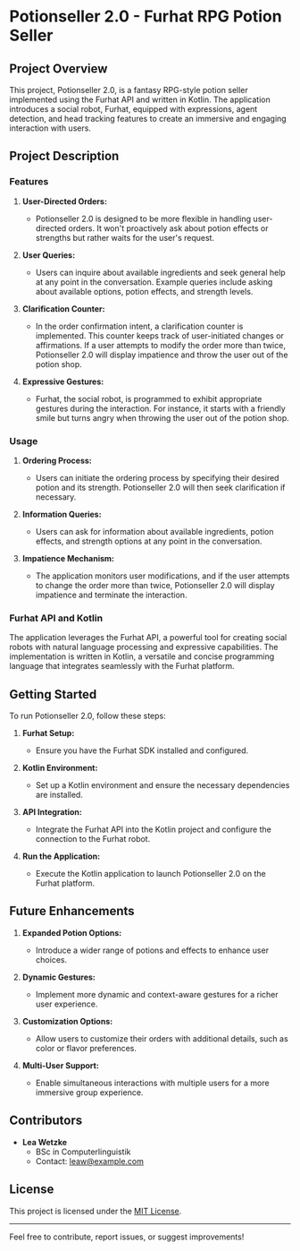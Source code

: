 # Potionseller 2.0 - Furhat RPG Potion Seller

## Project Overview

This project, Potionseller 2.0, is a fantasy RPG-style potion seller implemented using the Furhat API and written in Kotlin. The application introduces a social robot, Furhat, equipped with expressions, agent detection, and head tracking features to create an immersive and engaging interaction with users.

## Project Description

### Features

1. **User-Directed Orders:**
   - Potionseller 2.0 is designed to be more flexible in handling user-directed orders. It won't proactively ask about potion effects or strengths but rather waits for the user's request.

2. **User Queries:**
   - Users can inquire about available ingredients and seek general help at any point in the conversation. Example queries include asking about available options, potion effects, and strength levels.

3. **Clarification Counter:**
   - In the order confirmation intent, a clarification counter is implemented. This counter keeps track of user-initiated changes or affirmations. If a user attempts to modify the order more than twice, Potionseller 2.0 will display impatience and throw the user out of the potion shop.

4. **Expressive Gestures:**
   - Furhat, the social robot, is programmed to exhibit appropriate gestures during the interaction. For instance, it starts with a friendly smile but turns angry when throwing the user out of the potion shop.

### Usage

1. **Ordering Process:**
   - Users can initiate the ordering process by specifying their desired potion and its strength. Potionseller 2.0 will then seek clarification if necessary.

2. **Information Queries:**
   - Users can ask for information about available ingredients, potion effects, and strength options at any point in the conversation.

3. **Impatience Mechanism:**
   - The application monitors user modifications, and if the user attempts to change the order more than twice, Potionseller 2.0 will display impatience and terminate the interaction.

### Furhat API and Kotlin

The application leverages the Furhat API, a powerful tool for creating social robots with natural language processing and expressive capabilities. The implementation is written in Kotlin, a versatile and concise programming language that integrates seamlessly with the Furhat platform.

## Getting Started

To run Potionseller 2.0, follow these steps:

1. **Furhat Setup:**
   - Ensure you have the Furhat SDK installed and configured.

2. **Kotlin Environment:**
   - Set up a Kotlin environment and ensure the necessary dependencies are installed.

3. **API Integration:**
   - Integrate the Furhat API into the Kotlin project and configure the connection to the Furhat robot.

4. **Run the Application:**
   - Execute the Kotlin application to launch Potionseller 2.0 on the Furhat platform.

## Future Enhancements

1. **Expanded Potion Options:**
   - Introduce a wider range of potions and effects to enhance user choices.

2. **Dynamic Gestures:**
   - Implement more dynamic and context-aware gestures for a richer user experience.

3. **Customization Options:**
   - Allow users to customize their orders with additional details, such as color or flavor preferences.

4. **Multi-User Support:**
   - Enable simultaneous interactions with multiple users for a more immersive group experience.

## Contributors

- **Lea Wetzke**
  - BSc in Computerlinguistik
  - Contact: [leaw@example.com](mailto:leaw@example.com)

## License

This project is licensed under the [MIT License](LICENSE.md).

---

Feel free to contribute, report issues, or suggest improvements!
